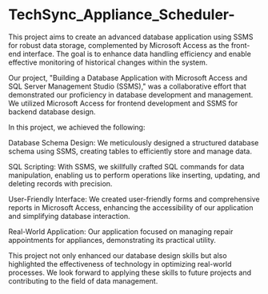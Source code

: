 # TechSync_Appliance_Scheduler-
This project aims to create an advanced database application using SSMS for robust data storage, complemented by Microsoft Access as the front-end interface. The goal is to enhance data handling efficiency and enable effective monitoring of historical changes within the system.

Our project, "Building a Database Application with Microsoft Access and SQL Server Management Studio (SSMS)," was a collaborative effort that demonstrated our proficiency in database development and management. We utilized Microsoft Access for frontend development and SSMS for backend database design.

In this project, we achieved the following:

Database Schema Design: We meticulously designed a structured database schema using SSMS, creating tables to efficiently store and manage data.

SQL Scripting: With SSMS, we skillfully crafted SQL commands for data manipulation, enabling us to perform operations like inserting, updating, and deleting records with precision.

User-Friendly Interface: We created user-friendly forms and comprehensive reports in Microsoft Access, enhancing the accessibility of our application and simplifying database interaction.

Real-World Application: Our application focused on managing repair appointments for appliances, demonstrating its practical utility.

This project not only enhanced our database design skills but also highlighted the effectiveness of technology in optimizing real-world processes. We look forward to applying these skills to future projects and contributing to the field of data management.
